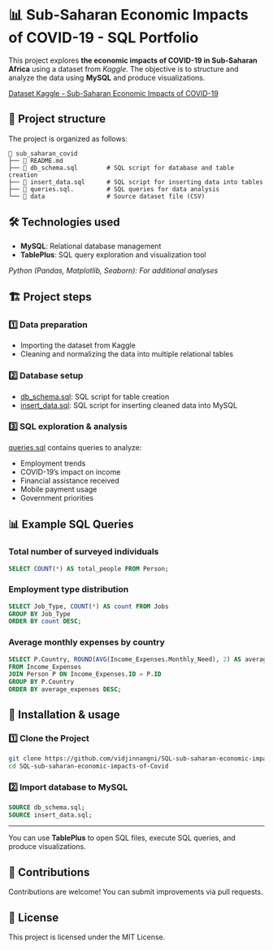 # 📊 Sub-Saharan Economic Impacts of COVID-19 - SQL Portfolio
This project explores **the economic impacts of COVID-19 in Sub-Saharan Africa** using a dataset from *Kaggle*. The objective is to structure and analyze the data using **MySQL** and produce visualizations.

[Dataset Kaggle - Sub-Saharan Economic Impacts of COVID-19
](https://www.kaggle.com/datasets/mpwolke/cusersmarildownloadssubsaharancsv/code)

## 📂 Project structure
The project is organized as follows:

```
📂 sub_saharan_covid
├── 📜 README.md
├── 📜 db_schema.sql        # SQL script for database and table creation
├── 📜 insert_data.sql      # SQL script for inserting data into tables
├── 📜 queries.sql.         # SQL queries for data analysis
└── 📂 data                 # Source dataset file (CSV)

```
## 🛠️ Technologies used

- **MySQL**: Relational database management
- **TablePlus**: SQL query exploration and visualization tool

*Python (Pandas, Matplotlib, Seaborn): For additional analyses*

## 🏗️ Project steps

### 1️⃣ Data preparation

- Importing the dataset from Kaggle
- Cleaning and normalizing the data into multiple relational tables

### 2️⃣ Database setup
- [db_schema.sql](./db_schema.sql): SQL script for table creation
- [insert_data.sql](./insert_data.sql): SQL script for inserting cleaned data into MySQL

### 3️⃣ SQL exploration & analysis

[queries.sql](./queries.sql) contains queries to analyze:

- Employment trends
- COVID-19’s impact on income
- Financial assistance received
- Mobile payment usage
- Government priorities

## 📊 Example SQL Queries

### Total number of surveyed individuals

```sql
SELECT COUNT(*) AS total_people FROM Person;
```
### Employment type distribution
```sql
SELECT Job_Type, COUNT(*) AS count FROM Jobs
GROUP BY Job_Type
ORDER BY count DESC;
```
### Average monthly expenses by country
```sql
SELECT P.Country, ROUND(AVG(Income_Expenses.Monthly_Need), 2) AS average_expenses
FROM Income_Expenses
JOIN Person P ON Income_Expenses.ID = P.ID
GROUP BY P.Country
ORDER BY average_expenses DESC;
```

## 🚀 Installation & usage

### 1️⃣ Clone the Project
```bash
git clone https://github.com/vidjinnangni/SQL-sub-saharan-economic-impacts-of-Covid.git
cd SQL-sub-saharan-economic-impacts-of-Covid
```

### 2️⃣ Import database to MySQL
```sql
SOURCE db_schema.sql;
SOURCE insert_data.sql;
```

---
You can use **TablePlus** to open SQL files, execute SQL queries, and produce visualizations.


## 🤝 Contributions

Contributions are welcome! You can submit improvements via pull requests.

## 📜 License

This project is licensed under the MIT License.

